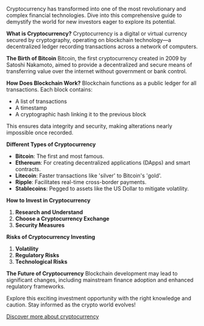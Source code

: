 Cryptocurrency has transformed into one of the most revolutionary and complex financial technologies. Dive into this comprehensive guide to demystify the world for new investors eager to explore its potential.

**What is Cryptocurrency?**
Cryptocurrency is a digital or virtual currency secured by cryptography, operating on blockchain technology—a decentralized ledger recording transactions across a network of computers.

**The Birth of Bitcoin**
Bitcoin, the first cryptocurrency created in 2009 by Satoshi Nakamoto, aimed to provide a decentralized and secure means of transferring value over the internet without government or bank control.

**How Does Blockchain Work?**
Blockchain functions as a public ledger for all transactions. Each block contains:
- A list of transactions
- A timestamp
- A cryptographic hash linking it to the previous block

This ensures data integrity and security, making alterations nearly impossible once recorded.

**Different Types of Cryptocurrency**
- **Bitcoin**: The first and most famous.
- **Ethereum**: For creating decentralized applications (DApps) and smart contracts.
- **Litecoin**: Faster transactions like 'silver' to Bitcoin's 'gold'.
- **Ripple**: Facilitates real-time cross-border payments.
- **Stablecoins**: Pegged to assets like the US Dollar to mitigate volatility.

**How to Invest in Cryptocurrency**
1. **Research and Understand**
2. **Choose a Cryptocurrency Exchange**
3. **Security Measures**

**Risks of Cryptocurrency Investing**
1. **Volatility**
2. **Regulatory Risks**
3. **Technological Risks**

**The Future of Cryptocurrency**
Blockchain development may lead to significant changes, including mainstream finance adoption and enhanced regulatory frameworks.

Explore this exciting investment opportunity with the right knowledge and caution. Stay informed as the crypto world evolves!

[Discover more about cryptocurrency](https://chain-base.xyz/understanding-cryptocurrency-a-comprehensive-guide-for-beginners)
